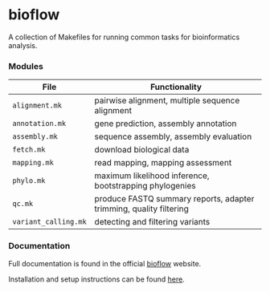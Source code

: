 # bioflow

A collection of Makefiles for running common tasks for bioinformatics analysis.

### Modules

| File | Functionality |
| ---- | ------------ |
| `alignment.mk` | pairwise alignment, multiple sequence alignment |
| `annotation.mk` | gene prediction, assembly annotation |
| `assembly.mk` | sequence assembly, assembly evaluation |
| `fetch.mk` | download biological data |
| `mapping.mk` | read mapping, mapping assessment |
| `phylo.mk` | maximum likelihood inference, bootstrapping phylogenies |
| `qc.mk` | produce FASTQ summary reports, adapter trimming, quality filtering |
| `variant_calling.mk` | detecting and filtering variants |

### Documentation

Full documentation is found in the official [bioflow](https://dagsdags212.github.io/bioworkflows/) website. 

Installation and setup instructions can be found [here](https://dagsdags212.github.io/bioworkflows/installation).


